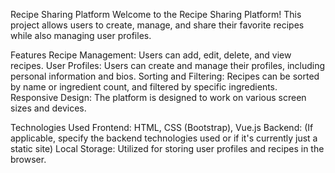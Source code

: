 Recipe Sharing Platform
  Welcome to the Recipe Sharing Platform! This project allows users to create, manage, and share their favorite recipes while also managing user profiles.

Features
  Recipe Management: Users can add, edit, delete, and view recipes.
  User Profiles: Users can create and manage their profiles, including personal information and bios.
  Sorting and Filtering: Recipes can be sorted by name or ingredient count, and filtered by specific ingredients.
  Responsive Design: The platform is designed to work on various screen sizes and devices.
  
Technologies Used
  Frontend: HTML, CSS (Bootstrap), Vue.js
  Backend: (If applicable, specify the backend technologies used or if it's currently just a static site)
  Local Storage: Utilized for storing user profiles and recipes in the browser.

